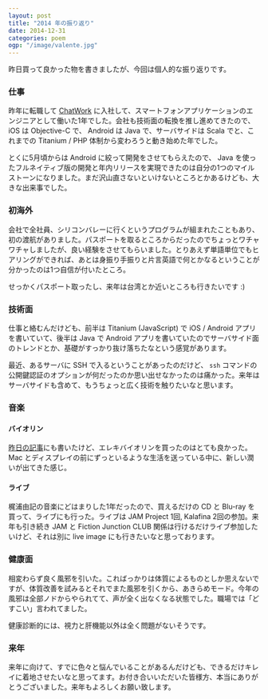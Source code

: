 ```yaml
---
layout: post
title: "2014 年の振り返り"
date: 2014-12-31
categories: poem
ogp: "/image/valente.jpg"
---
```


昨日買って良かった物を書きましたが、今回は個人的な振り返りです。

### 仕事

昨年に転職して [ChatWork](http://www.chatwork.com/ja/) に入社して、スマートフォンアプリケーションのエンジニアとして働いた1年でした。会社も技術面の転換を推し進めてきたので、 iOS は Objective-C で、 Android は Java で、サーバサイドは Scala でと、これまでの Titanium / PHP 体制から変わろうと動き始めた年でした。

とくに5月頃からは Android に絞って開発をさせてもらえたので、 Java を使ったフルネイティブ版の開発と年内リリースを実現できたのは自分の1つのマイルストーンになりました。まだ沢山直さないといけないところとかあるけども、大きな出来事でした。

### 初海外

会社で全社員、シリコンバレーに行くというプログラムが組まれたこともあり、初の渡航がありました。パスポートを取るところからだったのでちょっとワチャワチャしましたが、良い経験をさせてもらいました。とりあえず単語単位でもヒアリングができれば、あとは身振り手振りと片言英語で何とかなるということが分かったのは1つ自信が付いたところ。

せっかくパスポート取ったし、来年は台湾とか近いところも行きたいです :)

### 技術面

仕事と絡むんだけども、前半は Titanium (JavaScript) で iOS / Android アプリを書いていて、後半は Java で Android アプリを書いていたのでサーバサイド面のトレンドとか、基礎がすっかり抜け落ちたなという感覚があります。

最近、あるサーバに SSH で入るということがあったのだけど、 `ssh` コマンドの公開鍵認証のオプションが何だったのか思い出せなかったのは痛かった。来年はサーバサイドも含めて、もうちょっと広く技術を触りたいなと思います。

### 音楽

#### バイオリン

[昨日の記事](http://imthinker.net/poem/2014/12/30/life-changing-items.html)にも書いたけど、エレキバイオリンを買ったのはとても良かった。 Mac とディスプレイの前にずっといるような生活を送っている中に、新しい潤いが出てきた感じ。

#### ライブ

梶浦由記の音楽にどはまりした1年だったので、買えるだけの CD と Blu-ray を買って、ライブにも行った。ライブは JAM Project 1回, Kalafina 2回の参加。来年も引き続き JAM と Fiction Junction CLUB 関係は行けるだけライブ参加したいけど、それは別に live image にも行きたいなと思っております。

### 健康面

相変わらず良く風邪を引いた。こればっかりは体質によるものとしか思えないですが、体質改善を試みるとそれでまた風邪を引くから、あきらめモード。今年の風邪は全部ノドからやられてて、声が全く出なくなる状態でした。職場では「どすこい」言われてました。

健康診断的には、視力と肝機能以外は全く問題がないそうです。

### 来年

来年に向けて、すでに色々と悩んでいることがあるんだけども、できるだけキレイに着地させたいなと思ってます。お付き合いいただいた皆様方、本当にありがとうございました。来年もよろしくお願い致します。
